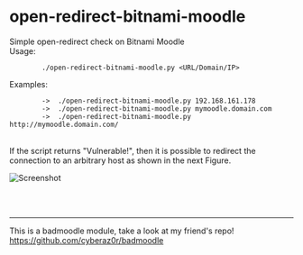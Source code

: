 # open-redirect-bitnami-moodle
Simple open-redirect check on Bitnami Moodle 
<br>
Usage:
```
        ./open-redirect-bitnami-moodle.py <URL/Domain/IP>
```
Examples:
```
        ->  ./open-redirect-bitnami-moodle.py 192.168.161.178
        ->  ./open-redirect-bitnami-moodle.py mymoodle.domain.com
        ->  ./open-redirect-bitnami-moodle.py http://mymoodle.domain.com/
```
<br>
If the script returns "Vulnerable!", then it is possible to redirect the connection to an arbitrary host as shown in the next Figure.
<br>

![Screenshot](PoC.jpg) <br><br>

<br>
<hr>

This is a badmoodle module, take a look at my friend's repo!
https://github.com/cyberaz0r/badmoodle
